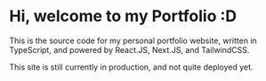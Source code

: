 # Hi, welcome to my Portfolio :D

This is the source code for my personal portfolio website, written in TypeScript, and powered by React.JS, Next.JS, and TailwindCSS.

This site is still currently in production, and not quite deployed yet.